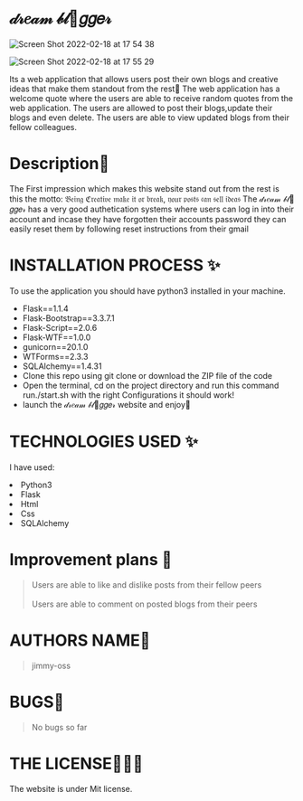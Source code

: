 # 𝒹𝓇𝑒𝒶𝓂 𝒷𝓁💞𝑔𝑔𝑒𝓇

![Screen Shot 2022-02-18 at 17 54 38](https://user-images.githubusercontent.com/62022158/154707599-35f293a8-6f96-4033-a828-96ebd7b0463e.png)

![Screen Shot 2022-02-18 at 17 55 29](https://user-images.githubusercontent.com/62022158/154708352-1eab1a1a-1926-4bca-8150-4cec98d7d648.png)

Its a web application that allows users post their own blogs and creative ideas that make them standout from the rest🤗
The web application has a welcome quote where the users are able to receive random quotes from the web application. The users are allowed to post their blogs,update their blogs and even delete. The users are able to view updated blogs from their fellow colleagues.

# Description🌸

The First impression which makes this website stand out from the rest is this the motto: 𝔅𝔢𝔦𝔫𝔤 ℭ𝔯𝔢𝔞𝔱𝔦𝔳𝔢 𝔪𝔞𝔨𝔢 𝔦𝔱 𝔬𝔯 𝔟𝔯𝔢𝔞𝔨, 𝔶𝔬𝔲𝔯 𝔭𝔬𝔰𝔱𝔰 𝔠𝔞𝔫 𝔰𝔢𝔩𝔩 𝔦𝔡𝔢𝔞𝔰
The 𝒹𝓇𝑒𝒶𝓂 𝒷𝓁💞𝑔𝑔𝑒𝓇 has a very good authetication systems where users can log in into their account and incase they have forgotten their accounts password they can easily reset them by following reset instructions from their gmail

# INSTALLATION PROCESS ✨

To use the application you should have python3 installed in your machine.

<ul>
<li>Flask==1.1.4</li>
<li> Flask-Bootstrap==3.3.7.1</li>
<li> Flask-Script==2.0.6</li>
<li> Flask-WTF==1.0.0</li>
<li> gunicorn==20.1.0</li>
<li>WTForms==2.3.3</li>
<li>SQLAlchemy==1.4.31</li>
<li>Clone this repo using git clone or download the ZIP file of the code</li>
<li>Open the terminal, cd on the project directory and run this command run./start.sh with the right Configurations it should work!</li>
<li>launch the  𝒹𝓇𝑒𝒶𝓂 𝒷𝓁💞𝑔𝑔𝑒𝓇 website and enjoy🤗</li>
</ul>

# TECHNOLOGIES USED ✨

I have used:

   <li>Python3</li>
   <li>Flask</li>
   <li>Html</li>
   <li>Css</li>
  <li>SQLAlchemy</li>

# Improvement plans 💞️

> Users are able to like and dislike posts from their fellow peers
> <br><br>
> Users are able to comment on posted blogs from their peers

# AUTHORS NAME🦁

> jimmy-oss

# BUGS💢

> No bugs so far

# THE LICENSE👨🏾‍⚖️

The website is under Mit license.
